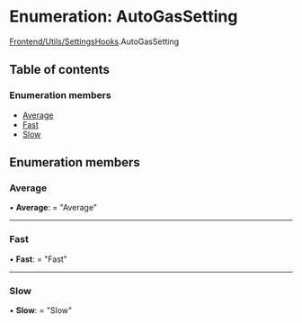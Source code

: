 # Enumeration: AutoGasSetting

[Frontend/Utils/SettingsHooks](../modules/frontend_utils_settingshooks.md).AutoGasSetting

## Table of contents

### Enumeration members

- [Average](frontend_utils_settingshooks.autogassetting.md#average)
- [Fast](frontend_utils_settingshooks.autogassetting.md#fast)
- [Slow](frontend_utils_settingshooks.autogassetting.md#slow)

## Enumeration members

### Average

• **Average**: = "Average"

---

### Fast

• **Fast**: = "Fast"

---

### Slow

• **Slow**: = "Slow"
